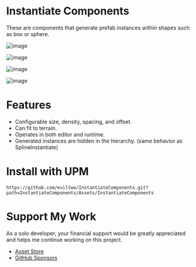 # Instantiate Components
These are components that generate prefab instances within shapes such as box or sphere.

![image](https://github.com/user-attachments/assets/7fb5c3c1-01ff-4409-a300-92dce6a3fab4)

![image](https://github.com/user-attachments/assets/b1d693eb-6323-47ba-8dc6-c0d2fb270291)

![image](https://github.com/user-attachments/assets/1e53ff0e-5335-4271-9673-90b78fbbc1d1)

![image](https://github.com/user-attachments/assets/21765f61-fa38-4e89-95ea-6ffa67c621b8)

# Features
- Configurable size, density, spacing, and offset.
- Can fit to terrain.
- Operates in both editor and runtime.
- Generated instances are hidden in the hierarchy. (same behavior as SplineInstantiate)

# Install with UPM
```
https://github.com/eviltwo/InstantiateComponents.git?path=InstantiateComponents/Assets/InstantiateComponents
```

# Support My Work
As a solo developer, your financial support would be greatly appreciated and helps me continue working on this project.
- [Asset Store](https://assetstore.unity.com/publishers/12117)
- [GitHub Sponsors](https://github.com/sponsors/eviltwo)
